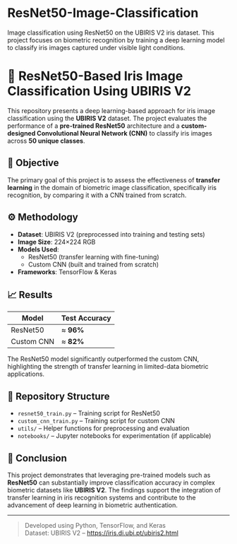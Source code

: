 # ResNet50-Image-Classification
Image classification using ResNet50 on the UBIRIS V2 iris dataset. This project focuses on biometric recognition by training a deep learning model to classify iris images captured under visible light conditions.

# 🧠 ResNet50-Based Iris Image Classification Using UBIRIS V2

This repository presents a deep learning-based approach for iris image classification using the **UBIRIS V2** dataset. The project evaluates the performance of a **pre-trained ResNet50** architecture and a **custom-designed Convolutional Neural Network (CNN)** to classify iris images across **50 unique classes**.

## 🧪 Objective

The primary goal of this project is to assess the effectiveness of **transfer learning** in the domain of biometric image classification, specifically iris recognition, by comparing it with a CNN trained from scratch.

## ⚙️ Methodology

- **Dataset**: UBIRIS V2 (preprocessed into training and testing sets)
- **Image Size**: 224×224 RGB
- **Models Used**:
  - ResNet50 (transfer learning with fine-tuning)
  - Custom CNN (built and trained from scratch)
- **Frameworks**: TensorFlow & Keras

## 📈 Results

| Model         | Test Accuracy |
|---------------|----------------|
| ResNet50      | ≈ **96%**       |
| Custom CNN    | ≈ **82%**       |

The ResNet50 model significantly outperformed the custom CNN, highlighting the strength of transfer learning in limited-data biometric applications.

## 📂 Repository Structure

- `resnet50_train.py` – Training script for ResNet50
- `custom_cnn_train.py` – Training script for custom CNN
- `utils/` – Helper functions for preprocessing and evaluation
- `notebooks/` – Jupyter notebooks for experimentation (if applicable)

## 🧠 Conclusion

This project demonstrates that leveraging pre-trained models such as **ResNet50** can substantially improve classification accuracy in complex biometric datasets like **UBIRIS V2**. The findings support the integration of transfer learning in iris recognition systems and contribute to the advancement of deep learning in biometric authentication.

---

> Developed using Python, TensorFlow, and Keras  
> Dataset: UBIRIS V2 – https://iris.di.ubi.pt/ubiris2.html
